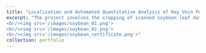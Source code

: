 ```yaml
---
title: "Localization and Automated Quantitative Analysis of Key Vein Points in Soybean Leaves for Fine Phenotype Analysis"
excerpt: "The project involves the cropping of scanned soybean leaf data to obtain individual and complete leaf images, forming the raw image dataset. In contrast to existing research that focuses only on intact leaves for vein extraction and analysis, there is also research value in studying damaged or diseased leaf samples. This dataset construction will include such soybean leaf samples. For the annotation tools and types, the image annotation tool CVAT is employed to annotate the dataset. Multiple key-point annotations are used to mark the main veins, while bounding boxes are used to label the leaves. Consideration is given to using multiple key-point annotations for secondary veins. The achieved results are as follows:
<br/><img src='/images/soybean_01.png'>
<br/><img src='/images/soybean_02.png'>
<br/><img src='/images/soybean_certificate.png'>"
collection: portfolio
---
```

